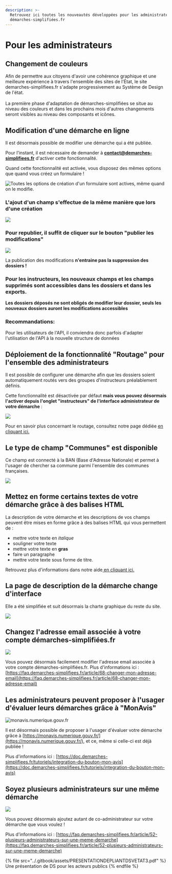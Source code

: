 ```yaml
---
description: >-
  Retrouvez ici toutes les nouveautés développées pour les administrateurs de
  démarches-simplifiées.fr
---
```


# Pour les administrateurs

## Changement de couleurs

Afin de permettre aux citoyens d'avoir une cohérence graphique et une meilleure expérience à travers l'ensemble des sites de l'État, le site demarches-simplifiees.fr s'adapte progressivement au Système de Design de l'état.\
\
La première phase d'adaptation de démarches-simplifiées se situe au niveau des couleurs et dans les prochains mois d'autres changements seront visibles au niveau des composants et icônes.

## Modification d'une démarche en ligne

Il est désormais possible de modifier une démarche qui a été publiée.

Pour l'instant, il est nécessaire de demander à **contact@demarches-simplifiees.fr** d'activer cette fonctionnalité.

Quand cette fonctionnalité est activée, vous disposez des mêmes options que quand vous créez un formulaire !

![Toutes les options de création d'un formulaire sont actives, même quand on le modifie. ](<../.gitbook/assets/Capture d’écran 2021-08-18 à 10.29.55.png>)

### L'ajout d'un champ s'effectue de la même manière que lors d'une création

![](<../.gitbook/assets/Capture d’écran 2021-08-18 à 10.32.28.png>)

### &#x20;Pour republier, il suffit de cliquer sur le bouton "publier les modifications"

![](<../.gitbook/assets/Capture d’écran 2021-08-18 à 10.33.01.png>)

La publication des modifications **n'entraine pas la suppression des dossiers !**

### **Pour les instructeurs, les nouveaux champs et les champs supprimés sont accessibles dans les dossiers et dans les exports.**

**Les dossiers déposés ne sont obligés de modifier leur dossier, seuls les nouveaux dossiers auront les modifications accessibles**

### Recommandations:

Pour les utilisateurs de l'API, il conviendra donc parfois d'adapter l'utilisation de l'API à la nouvelle structure de données

## Déploiement de la fonctionnalité "Routage" pour l'ensemble des administrateurs&#x20;

Il est possible de configurer une démarche afin que les dossiers soient automatiquement routés vers des groupes d'instructeurs préalablement définis.

Cette fonctionnalité est désactivée par défaut **mais vous pouvez désormais l'activer depuis l'onglet "instructeurs" de l'interface administrateur de votre démarche** :&#x20;

![](<../.gitbook/assets/MAJ - instructeurs .png>)

Pour en savoir plus concernant le routage, consultez notre page dédiée [en cliquant ici. ](https://doc.demarches-simplifiees.fr/pour-aller-plus-loin/routage)

## Le type de champ "Communes" est disponible&#x20;

Ce champ est connecté à la BAN (Base d'Adresse Nationale) et permet à l'usager de chercher sa commune parmi l'ensemble des communes françaises.&#x20;

![](<../.gitbook/assets/Screenshot 2020-01-30 at 09.00.40.png>)

## Mettez en forme certains textes de votre démarche grâce à des balises HTML

La description de votre démarche et les descriptions de vos champs peuvent être mises en forme grâce à des balises HTML qui vous permettent de :&#x20;

* mettre votre texte en _italique_
* souligner votre texte
* mettre votre texte en **gras**&#x20;
* faire un paragraphe
* mettre votre texte sous forme de titre.

Retrouvez plus d'informations dans notre aide[ en cliquant ici. ](https://faq.demarches-simplifiees.fr/article/76-puis-je-mettre-en-forme-le-texte-de-ma-demarche)

## La page de description de la démarche change d'interface

Elle a été simplifiée et suit désormais la charte graphique du reste du site.

![](<../.gitbook/assets/Screenshot 2019-11-13 at 14.53.27.png>)

## Changez l'adresse email associée à votre compte démarches-simplifiées.fr&#x20;

![](../.gitbook/assets/screely-1568035441437.png)

Vous pouvez désormais facilement modifier l'adresse email associée à votre compte démarches-simplifiées.fr. Plus d'informations ici : [https://faq.demarches-simplifiees.fr/article/68-changer-mon-adresse-email](https://faq.demarches-simplifiees.fr/article/68-changer-mon-adresse-email)

## Les administrateurs peuvent proposer à l'usager d'évaluer leurs démarches grâce à "MonAvis"&#x20;

![monavis.numerique.gouv.fr](../.gitbook/assets/screely-1568035395585.png)

Il est désormais possible de proposer à l'usager d'évaluer votre démarche grâce à [https://monavis.numerique.gouv.fr/](https://monavis.numerique.gouv.fr/), et ce, même si celle-ci est déjà publiée !&#x20;

Plus d'informations ici : [https://doc.demarches-simplifiees.fr/tutoriels/integration-du-bouton-mon-avis](https://doc.demarches-simplifiees.fr/tutoriels/integration-du-bouton-mon-avis)

## Soyez plusieurs administrateurs sur une même démarche&#x20;

![](../.gitbook/assets/Screenshot\_2019-08-09\_at\_15.08.03.png)

Vous pouvez désormais ajoutez autant de co-administrateur sur votre démarche que vous voulez !

Plus d'informations ici : [https://faq.demarches-simplifiees.fr/article/52-plusieurs-administrateurs-sur-une-meme-demarche](https://faq.demarches-simplifiees.fr/article/52-plusieurs-administrateurs-sur-une-meme-demarche)

{% file src="../.gitbook/assets/PRESENTATIONDEPLIANTDSVETAT3.pdf" %}
Une présentation de DS pour les acteurs publics
{% endfile %}

